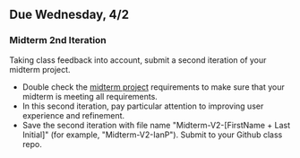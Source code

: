 ## Due Wednesday, 4/2  
  
### **Midterm 2nd Iteration**    
Taking class feedback into account, submit a second iteration of your midterm project. 
- Double check the [midterm project](https://github.com/entertainmenttechnology/Pokorny-MTEC1201_D301-302-Spring2025/blob/main/assignments/MIDTERM.md) requirements to make sure that your midterm is meeting all requirements. 
- In this second iteration, pay particular attention to improving user experience and refinement. 
- Save the second iteration with file name "Midterm-V2-[FirstName + Last Initial]" (for example, "Midterm-V2-IanP"). Submit to your Github class repo.
